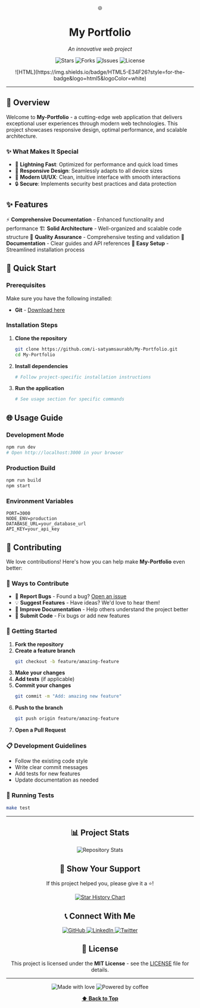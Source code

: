 <a name="top"></a>

<div align="center">

🌐 

# My Portfolio

*An innovative web project*

<p align="center">
  <img src="https://img.shields.io/github/stars/i-satyamsaurabh/My-Portfolio?style=for-the-badge&logo=github&color=gold" alt="Stars"/>
  <img src="https://img.shields.io/github/forks/i-satyamsaurabh/My-Portfolio?style=for-the-badge&logo=github&color=blue" alt="Forks"/>
  <img src="https://img.shields.io/github/issues/i-satyamsaurabh/My-Portfolio?style=for-the-badge&logo=github&color=red" alt="Issues"/>
  <img src="https://img.shields.io/github/license/i-satyamsaurabh/My-Portfolio?style=for-the-badge&color=green" alt="License"/>
</p>

<p align="center">![HTML](https://img.shields.io/badge/HTML5-E34F26?style=for-the-badge&logo=html5&logoColor=white)</p>

</div>

---

## 🌟 Overview

Welcome to **My-Portfolio** - a cutting-edge web application that delivers exceptional user experiences through modern web technologies. This project showcases responsive design, optimal performance, and scalable architecture.

### ✨ What Makes It Special

- 🚀 **Lightning Fast**: Optimized for performance and quick load times
- 📱 **Responsive Design**: Seamlessly adapts to all device sizes
- 🎨 **Modern UI/UX**: Clean, intuitive interface with smooth interactions
- 🔒 **Secure**: Implements security best practices and data protection

## ✨ Features

⚡ **Comprehensive Documentation** - Enhanced functionality and performance
🏗️ **Solid Architecture** - Well-organized and scalable code structure
🧪 **Quality Assurance** - Comprehensive testing and validation
📖 **Documentation** - Clear guides and API references
🔧 **Easy Setup** - Streamlined installation process

## 🚀 Quick Start

### Prerequisites

Make sure you have the following installed:

- **Git** - [Download here](https://git-scm.com/downloads)

### Installation Steps

1. **Clone the repository**
   ```bash
   git clone https://github.com/i-satyamsaurabh/My-Portfolio.git
   cd My-Portfolio
   ```

2. **Install dependencies**
   ```bash
   # Follow project-specific installation instructions
   ```

3. **Run the application**
   ```bash
   # See usage section for specific commands
   ```

## 🌐 Usage Guide

### Development Mode

```bash
npm run dev
# Open http://localhost:3000 in your browser
```

### Production Build

```bash
npm run build
npm start
```

### Environment Variables

```env
PORT=3000
NODE_ENV=production
DATABASE_URL=your_database_url
API_KEY=your_api_key
```

## 🤝 Contributing

We love contributions! Here's how you can help make **My-Portfolio** even better:

### 🌟 Ways to Contribute

- 🐛 **Report Bugs** - Found a bug? [Open an issue](https://github.com/i-satyamsaurabh/My-Portfolio/issues)
- 💡 **Suggest Features** - Have ideas? We'd love to hear them!
- 📝 **Improve Documentation** - Help others understand the project better
- 🔧 **Submit Code** - Fix bugs or add new features

### 🚀 Getting Started

1. **Fork the repository**
2. **Create a feature branch**
   ```bash
   git checkout -b feature/amazing-feature
   ```
3. **Make your changes**
4. **Add tests** (if applicable)
5. **Commit your changes**
   ```bash
   git commit -m "Add: amazing new feature"
   ```
6. **Push to the branch**
   ```bash
   git push origin feature/amazing-feature
   ```
7. **Open a Pull Request**

### 📋 Development Guidelines

- Follow the existing code style
- Write clear commit messages
- Add tests for new features
- Update documentation as needed

### 🧪 Running Tests

```bash
make test
```

---

<div align="center">

## 📊 Project Stats

<img src="https://github-readme-stats.vercel.app/api/pin/?username=i-satyamsaurabh&repo=My-Portfolio&theme=tokyonight&hide_border=true" alt="Repository Stats"/>

## 🌟 Show Your Support

If this project helped you, please give it a ⭐!

[![Star History Chart](https://api.star-history.com/svg?repos=i-satyamsaurabh/My-Portfolio&type=Date&theme=dark)](https://star-history.com/#i-satyamsaurabh/My-Portfolio&Date)

## 📞 Connect With Me

<p align="center">
  <a href="https://github.com/i-satyamsaurabh">
    <img src="https://img.shields.io/badge/GitHub-100000?style=for-the-badge&logo=github&logoColor=white" alt="GitHub"/>
  </a>
  <a href="https://linkedin.com/in/i-satyamsaurabh">
    <img src="https://img.shields.io/badge/LinkedIn-0077B5?style=for-the-badge&logo=linkedin&logoColor=white" alt="LinkedIn"/>
  </a>
  <a href="https://twitter.com/i-satyamsaurabh">
    <img src="https://img.shields.io/badge/Twitter-1DA1F2?style=for-the-badge&logo=twitter&logoColor=white" alt="Twitter"/>
  </a>
</p>

## 📝 License

This project is licensed under the **MIT License** - see the [LICENSE](LICENSE) file for details.

---

<p align="center">
  <img src="https://img.shields.io/badge/Made%20with-❤️-red?style=for-the-badge" alt="Made with love"/>
  <img src="https://img.shields.io/badge/Powered%20by-☕-brown?style=for-the-badge" alt="Powered by coffee"/>
</p>

**[⬆ Back to Top](#top)**

</div>